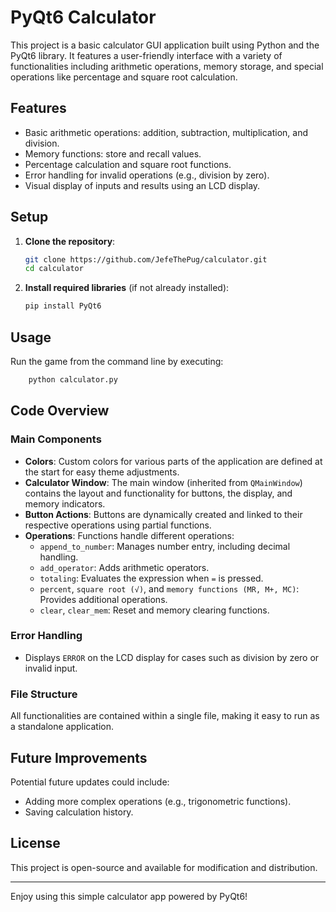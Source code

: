 # PyQt6 Calculator

This project is a basic calculator GUI application built using Python and the PyQt6 library. It features a user-friendly interface with a variety of functionalities including arithmetic operations, memory storage, and special operations like percentage and square root calculation.

## Features

- Basic arithmetic operations: addition, subtraction, multiplication, and division.
- Memory functions: store and recall values.
- Percentage calculation and square root functions.
- Error handling for invalid operations (e.g., division by zero).
- Visual display of inputs and results using an LCD display.

## Setup

1. **Clone the repository**:
   ```bash
   git clone https://github.com/JefeThePug/calculator.git
   cd calculator
    ```
   
2. **Install required libraries** (if not already installed):
    ```bash
    pip install PyQt6
    ```

## Usage

Run the game from the command line by executing:
```bash
    python calculator.py
```

## Code Overview

### Main Components

- **Colors**: Custom colors for various parts of the application are defined at the start for easy theme adjustments.
- **Calculator Window**: The main window (inherited from `QMainWindow`) contains the layout and functionality for buttons, the display, and memory indicators.
- **Button Actions**: Buttons are dynamically created and linked to their respective operations using partial functions.
- **Operations**: Functions handle different operations:
  - `append_to_number`: Manages number entry, including decimal handling.
  - `add_operator`: Adds arithmetic operators.
  - `totaling`: Evaluates the expression when `=` is pressed.
  - `percent`, `square root (√)`, and `memory functions (MR, M+, MC)`: Provides additional operations.
  - `clear`, `clear_mem`: Reset and memory clearing functions.

### Error Handling

- Displays `ERROR` on the LCD display for cases such as division by zero or invalid input.

### File Structure

All functionalities are contained within a single file, making it easy to run as a standalone application.

## Future Improvements

Potential future updates could include:
- Adding more complex operations (e.g., trigonometric functions).
- Saving calculation history.

## License

This project is open-source and available for modification and distribution.

---

Enjoy using this simple calculator app powered by PyQt6!
